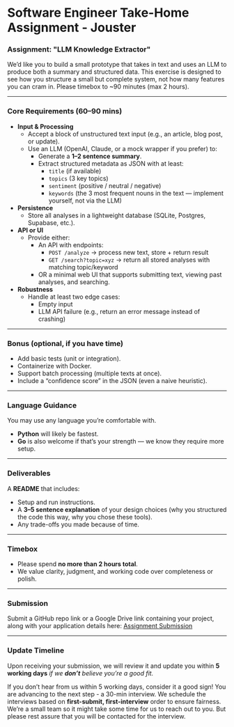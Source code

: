 # Software Engineer Take-Home Assignment - Jouster

### **Assignment: "LLM Knowledge Extractor"**

We’d like you to build a small prototype that takes in text and uses an LLM to produce both a summary and structured data. This exercise is designed to see how you structure a small but complete system, not how many features you can cram in. Please timebox to ~90 minutes (max 2 hours).

---

### **Core Requirements (60–90 mins)**

- **Input & Processing**
    - Accept a block of unstructured text input (e.g., an article, blog post, or update).
    - Use an LLM (OpenAI, Claude, or a mock wrapper if you prefer) to:
        - Generate a **1–2 sentence summary**.
        - Extract structured metadata as JSON with at least:
            - `title` (if available)
            - `topics` (3 key topics)
            - `sentiment` (positive / neutral / negative)
            - `keywords` (the 3 most frequent nouns in the text — implement yourself, not via the LLM)
- **Persistence**
    - Store all analyses in a lightweight database (SQLite, Postgres, Supabase, etc.).
- **API or UI**
    - Provide either:
        - An API with endpoints:
            - `POST /analyze` → process new text, store + return result
            - `GET /search?topic=xyz` → return all stored analyses with matching topic/keyword
        - OR a minimal web UI that supports submitting text, viewing past analyses, and searching.
- **Robustness**
    - Handle at least two edge cases:
        - Empty input
        - LLM API failure (e.g., return an error message instead of crashing)

---

### Bonus (optional, if you have time)

- Add basic tests (unit or integration).
- Containerize with Docker.
- Support batch processing (multiple texts at once).
- Include a “confidence score” in the JSON (even a naive heuristic).

---

### Language Guidance

You may use any language you’re comfortable with.

- **Python** will likely be fastest.
- **Go** is also welcome if that’s your strength — we know they require more setup.

---

### Deliverables

A **README** that includes:

- Setup and run instructions.
- A **3–5 sentence explanation** of your design choices (why you structured the code this way, why you chose these tools).
- Any trade-offs you made because of time.

---

### Timebox

- Please spend **no more than 2 hours total**.
- We value clarity, judgment, and working code over completeness or polish.

---

### Submission

Submit a GitHub repo link or a Google Drive link containing your project, along with your application details here: [Assignment Submission](https://www.notion.so/2615c65e6f0d8172bf68ffdd828c09f4?pvs=21) 

---

### Update Timeline

Upon receiving your submission, we will review it and update you within **5 working days** *if we **don’t** believe you’re a good fit.*

If you don’t hear from us within 5 working days, consider it a good sign! You are advancing to the next step - a 30-min interview. We schedule the interviews based on **first-submit, first-interview** order to ensure fairness. We’re a small team so it might take some time for us to reach out to you. But please rest assure that you will be contacted for the interview.
